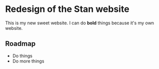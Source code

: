 # Redesign of the Stan website

This is my new sweet website. I can do **bold** things because it's my own website.

## Roadmap

 - Do things
 - Do more things
 
